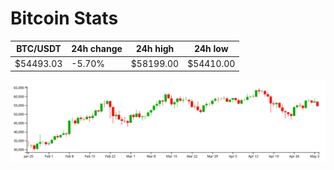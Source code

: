 # Bitcoin Stats

BTC/USDT|24h change|24h high|24h low|
|---|---|---|---|
|$54493.03|-5.70%|$58199.00|$54410.00|

<img src="./chart.svg">
